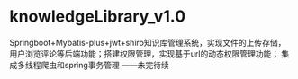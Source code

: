 # knowledgeLibrary_v1.0
Springboot+Mybatis-plus+jwt+shiro知识库管理系统，实现文件的上传存储，用户浏览评论等后端功能；搭建权限管理，实现基于url的动态权限管理功能；
集成多线程爬虫和spring事务管理  ——未完待续
